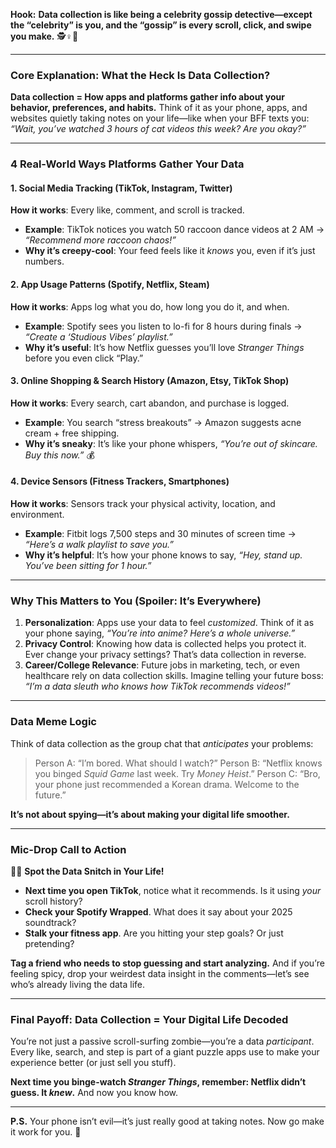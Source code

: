 **Hook:**
**Data collection is like being a celebrity gossip detective—except the “celebrity” is you, and the “gossip” is every scroll, click, and swipe you make.** 🕵️♀️📱

---

### **Core Explanation: What the Heck Is Data Collection?**
**Data collection = How apps and platforms gather info about your behavior, preferences, and habits.**
Think of it as your phone, apps, and websites quietly taking notes on your life—like when your BFF texts you: *“Wait, you’ve watched 3 hours of cat videos this week? Are you okay?”*

---

### **4 Real-World Ways Platforms Gather Your Data**

#### **1. Social Media Tracking (TikTok, Instagram, Twitter)**
**How it works**: Every like, comment, and scroll is tracked.
- **Example**: TikTok notices you watch 50 raccoon dance videos at 2 AM → *“Recommend more raccoon chaos!”*
- **Why it’s creepy-cool**: Your feed feels like it *knows* you, even if it’s just numbers.

#### **2. App Usage Patterns (Spotify, Netflix, Steam)**
**How it works**: Apps log what you do, how long you do it, and when.
- **Example**: Spotify sees you listen to lo-fi for 8 hours during finals → *“Create a ‘Studious Vibes’ playlist.”*
- **Why it’s useful**: It’s how Netflix guesses you’ll love *Stranger Things* before you even click “Play.”

#### **3. Online Shopping & Search History (Amazon, Etsy, TikTok Shop)**
**How it works**: Every search, cart abandon, and purchase is logged.
- **Example**: You search “stress breakouts” → Amazon suggests acne cream + free shipping.
- **Why it’s sneaky**: It’s like your phone whispers, *“You’re out of skincare. Buy this now.”* 💰

#### **4. Device Sensors (Fitness Trackers, Smartphones)**
**How it works**: Sensors track your physical activity, location, and environment.
- **Example**: Fitbit logs 7,500 steps and 30 minutes of screen time → *“Here’s a walk playlist to save you.”*
- **Why it’s helpful**: It’s how your phone knows to say, *“Hey, stand up. You’ve been sitting for 1 hour.”*

---

### **Why This Matters to You (Spoiler: It’s Everywhere)**
1. **Personalization**: Apps use your data to feel *customized*. Think of it as your phone saying, *“You’re into anime? Here’s a whole universe.”*
2. **Privacy Control**: Knowing how data is collected helps you protect it. Ever change your privacy settings? That’s data collection in reverse.
3. **Career/College Relevance**: Future jobs in marketing, tech, or even healthcare rely on data collection skills. Imagine telling your future boss: *“I’m a data sleuth who knows how TikTok recommends videos!”*

---

### **Data Meme Logic**
Think of data collection as the group chat that *anticipates* your problems:
> Person A: “I’m bored. What should I watch?”
> Person B: “Netflix knows you binged *Squid Game* last week. Try *Money Heist*.”
> Person C: “Bro, your phone just recommended a Korean drama. Welcome to the future.”

**It’s not about spying—it’s about making your digital life smoother.**

---

### **Mic-Drop Call to Action**
🎤💥 **Spot the Data Snitch in Your Life!**
- **Next time you open TikTok**, notice what it recommends. Is it using *your* scroll history?
- **Check your Spotify Wrapped**. What does it say about your 2025 soundtrack?
- **Stalk your fitness app**. Are you hitting your step goals? Or just pretending?

**Tag a friend who needs to stop guessing and start analyzing.** And if you’re feeling spicy, drop your weirdest data insight in the comments—let’s see who’s already living the data life.

---

### **Final Payoff: Data Collection = Your Digital Life Decoded**
You’re not just a passive scroll-surfing zombie—you’re a data *participant*. Every like, search, and step is part of a giant puzzle apps use to make your experience better (or just sell you stuff).

**Next time you binge-watch *Stranger Things*, remember: Netflix didn’t guess. It *knew*.** And now you know how.

---
**P.S.** Your phone isn’t evil—it’s just really good at taking notes. Now go make it work for you. 🚀